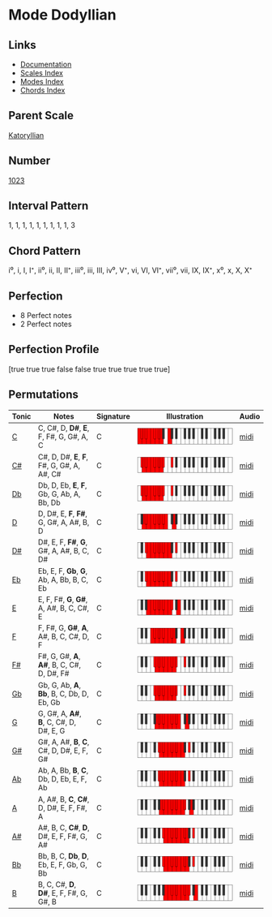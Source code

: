 # Mode Dodyllian

## Links

- [Documentation](index.md)
- [Scales Index](Scales.md)
- [Modes Index](Modes.md)
- [Chords Index](Chords.md)

## Parent Scale

[Katoryllian](ScaleKatoryllian.md)

## Number

[1023](https://ianring.com/musictheory/scales/1023)

## Interval Pattern

1, 1, 1, 1, 1, 1, 1, 1, 1, 3

## Chord Pattern

i⁰, i, I, I⁺, ii⁰, ii, II, II⁺, iii⁰, iii, III, iv⁰, V⁺, vi, VI, VI⁺, vii⁰, vii, IX, IX⁺, x⁰, x, X, X⁺

## Perfection

- 8 Perfect notes
- 2 Perfect notes

## Perfection Profile

[true true true false false true true true true true]

## Permutations

| Tonic | Notes | Signature | Illustration | Audio |
|-------|-------|-----------|--------------|-------|
| [C](ModeCNaturalDodyllian.md) | C, C#, D, **D#**, **E**, F, F#, G, G#, A, C | C | ![CNaturalDodyllian](ModeCNaturalDodyllian.png) | [midi](https://github.com/edipermadi/music/blob/main/docs/ModeCNaturalDodyllian.mid?raw=true) |
| [C#](ModeCSharpDodyllian.md) | C#, D, D#, **E**, **F**, F#, G, G#, A, A#, C# | C | ![CSharpDodyllian](ModeCSharpDodyllian.png) | [midi](https://github.com/edipermadi/music/blob/main/docs/ModeCSharpDodyllian.mid?raw=true) |
| [Db](ModeDFlatDodyllian.md) | Db, D, Eb, **E**, **F**, Gb, G, Ab, A, Bb, Db | C | ![DFlatDodyllian](ModeDFlatDodyllian.png) | [midi](https://github.com/edipermadi/music/blob/main/docs/ModeDFlatDodyllian.mid?raw=true) |
| [D](ModeDNaturalDodyllian.md) | D, D#, E, **F**, **F#**, G, G#, A, A#, B, D | C | ![DNaturalDodyllian](ModeDNaturalDodyllian.png) | [midi](https://github.com/edipermadi/music/blob/main/docs/ModeDNaturalDodyllian.mid?raw=true) |
| [D#](ModeDSharpDodyllian.md) | D#, E, F, **F#**, **G**, G#, A, A#, B, C, D# | C | ![DSharpDodyllian](ModeDSharpDodyllian.png) | [midi](https://github.com/edipermadi/music/blob/main/docs/ModeDSharpDodyllian.mid?raw=true) |
| [Eb](ModeEFlatDodyllian.md) | Eb, E, F, **Gb**, **G**, Ab, A, Bb, B, C, Eb | C | ![EFlatDodyllian](ModeEFlatDodyllian.png) | [midi](https://github.com/edipermadi/music/blob/main/docs/ModeEFlatDodyllian.mid?raw=true) |
| [E](ModeENaturalDodyllian.md) | E, F, F#, **G**, **G#**, A, A#, B, C, C#, E | C | ![ENaturalDodyllian](ModeENaturalDodyllian.png) | [midi](https://github.com/edipermadi/music/blob/main/docs/ModeENaturalDodyllian.mid?raw=true) |
| [F](ModeFNaturalDodyllian.md) | F, F#, G, **G#**, **A**, A#, B, C, C#, D, F | C | ![FNaturalDodyllian](ModeFNaturalDodyllian.png) | [midi](https://github.com/edipermadi/music/blob/main/docs/ModeFNaturalDodyllian.mid?raw=true) |
| [F#](ModeFSharpDodyllian.md) | F#, G, G#, **A**, **A#**, B, C, C#, D, D#, F# | C | ![FSharpDodyllian](ModeFSharpDodyllian.png) | [midi](https://github.com/edipermadi/music/blob/main/docs/ModeFSharpDodyllian.mid?raw=true) |
| [Gb](ModeGFlatDodyllian.md) | Gb, G, Ab, **A**, **Bb**, B, C, Db, D, Eb, Gb | C | ![GFlatDodyllian](ModeGFlatDodyllian.png) | [midi](https://github.com/edipermadi/music/blob/main/docs/ModeGFlatDodyllian.mid?raw=true) |
| [G](ModeGNaturalDodyllian.md) | G, G#, A, **A#**, **B**, C, C#, D, D#, E, G | C | ![GNaturalDodyllian](ModeGNaturalDodyllian.png) | [midi](https://github.com/edipermadi/music/blob/main/docs/ModeGNaturalDodyllian.mid?raw=true) |
| [G#](ModeGSharpDodyllian.md) | G#, A, A#, **B**, **C**, C#, D, D#, E, F, G# | C | ![GSharpDodyllian](ModeGSharpDodyllian.png) | [midi](https://github.com/edipermadi/music/blob/main/docs/ModeGSharpDodyllian.mid?raw=true) |
| [Ab](ModeAFlatDodyllian.md) | Ab, A, Bb, **B**, **C**, Db, D, Eb, E, F, Ab | C | ![AFlatDodyllian](ModeAFlatDodyllian.png) | [midi](https://github.com/edipermadi/music/blob/main/docs/ModeAFlatDodyllian.mid?raw=true) |
| [A](ModeANaturalDodyllian.md) | A, A#, B, **C**, **C#**, D, D#, E, F, F#, A | C | ![ANaturalDodyllian](ModeANaturalDodyllian.png) | [midi](https://github.com/edipermadi/music/blob/main/docs/ModeANaturalDodyllian.mid?raw=true) |
| [A#](ModeASharpDodyllian.md) | A#, B, C, **C#**, **D**, D#, E, F, F#, G, A# | C | ![ASharpDodyllian](ModeASharpDodyllian.png) | [midi](https://github.com/edipermadi/music/blob/main/docs/ModeASharpDodyllian.mid?raw=true) |
| [Bb](ModeBFlatDodyllian.md) | Bb, B, C, **Db**, **D**, Eb, E, F, Gb, G, Bb | C | ![BFlatDodyllian](ModeBFlatDodyllian.png) | [midi](https://github.com/edipermadi/music/blob/main/docs/ModeBFlatDodyllian.mid?raw=true) |
| [B](ModeBNaturalDodyllian.md) | B, C, C#, **D**, **D#**, E, F, F#, G, G#, B | C | ![BNaturalDodyllian](ModeBNaturalDodyllian.png) | [midi](https://github.com/edipermadi/music/blob/main/docs/ModeBNaturalDodyllian.mid?raw=true) |
